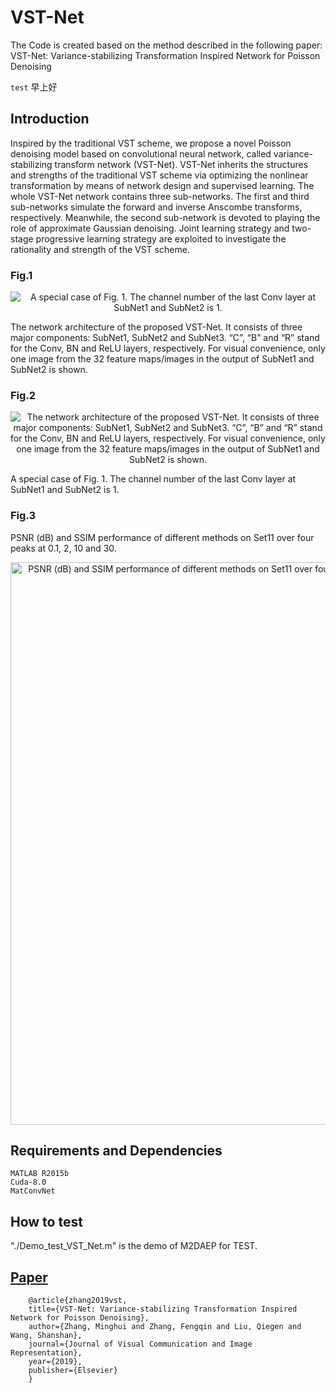 # VST-Net
The Code is created based on the method described in the following paper:
VST-Net: Variance-stabilizing Transformation Inspired Network for Poisson Denoising 

`test`
    早上好

## Introduction 
Inspired by the traditional VST scheme, we propose a novel Poisson denoising model based on convolutional neural network, called variance-stabilizing transform network (VST-Net). VST-Net inherits the structures and strengths of the traditional VST scheme via optimizing the nonlinear transformation by means of network design and supervised learning. The whole VST-Net network contains three sub-networks. The first and third sub-networks simulate the forward and inverse Anscombe transforms, respectively. Meanwhile, the second sub-network is devoted to playing the role of approximate Gaussian denoising. Joint learning strategy and two-stage progressive learning strategy are exploited to investigate the rationality and strength of the VST scheme. 

### Fig.1
<div align=center><img src="https://github.com/yqx7150/VST-Net/blob/master/fig/fig1.png" alt="A special case of Fig. 1. The channel number of the last Conv layer at SubNet1 and SubNet2 is 1."/></div>
 
The network architecture of the proposed VST-Net. It consists of three major components: SubNet1, SubNet2 and SubNet3. “C”, “B” and “R” stand for the Conv, BN and ReLU layers, respectively. For visual convenience, only one image from the 32 feature maps/images in the output of SubNet1 and SubNet2 is shown.
### Fig.2
<div align=center><img src="https://github.com/yqx7150/VST-Net/blob/master/fig/fig2.png" alt="The network architecture of the proposed VST-Net. It consists of three major components: SubNet1, SubNet2 and SubNet3. “C”, “B” and “R” stand for the Conv, BN and ReLU layers, respectively. For visual convenience, only one image from the 32 feature maps/images in the output of SubNet1 and SubNet2 is shown."/></div>

A special case of Fig. 1. The channel number of the last Conv layer at SubNet1 and SubNet2 is 1.
### Fig.3
PSNR (dB) and SSIM performance of different methods on Set11 over four peaks at 0.1, 2, 10 and 30.
<div align=center><img src="https://github.com/yqx7150/VST-Net/blob/master/fig/fig3.png" width="700" height="900" alt="PSNR (dB) and SSIM performance of different methods on Set11 over four peaks at 0.1, 2, 10 and 30."/></div>

## Requirements and Dependencies
    MATLAB R2015b
    Cuda-8.0
    MatConvNet

## How to test
"./Demo_test_VST_Net.m" is the demo of M2DAEP for TEST.

## [Paper](https://www.sciencedirect.com/science/article/pii/S1047320319301439)
        @article{zhang2019vst, 
        title={VST-Net: Variance-stabilizing Transformation Inspired Network for Poisson Denoising}, 
        author={Zhang, Minghui and Zhang, Fengqin and Liu, Qiegen and Wang, Shanshan}, 
        journal={Journal of Visual Communication and Image Representation}, 
        year={2019}, 
        publisher={Elsevier}  
        }
